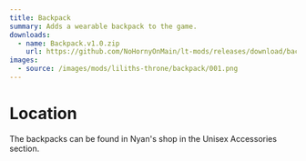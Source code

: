 ```yaml
---
title: Backpack
summary: Adds a wearable backpack to the game.
downloads:
  - name: Backpack.v1.0.zip
    url: https://github.com/NoHornyOnMain/lt-mods/releases/download/backpack-v1.0/Backpack.v1.0.zip
images:
  - source: /images/mods/liliths-throne/backpack/001.png
---
```

# Location
The backpacks can be found in Nyan's shop in the Unisex Accessories section.
